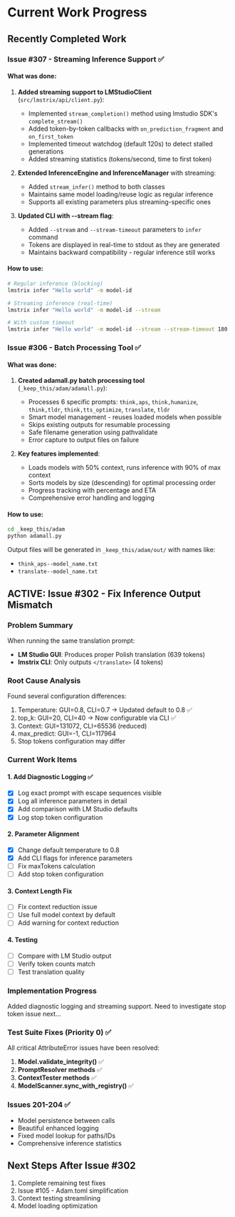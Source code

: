 # Current Work Progress

## Recently Completed Work

### Issue #307 - Streaming Inference Support ✅

#### What was done:
1. **Added streaming support to LMStudioClient** (`src/lmstrix/api/client.py`):
   - Implemented `stream_completion()` method using lmstudio SDK's `complete_stream()`
   - Added token-by-token callbacks with `on_prediction_fragment` and `on_first_token`
   - Implemented timeout watchdog (default 120s) to detect stalled generations
   - Added streaming statistics (tokens/second, time to first token)

2. **Extended InferenceEngine and InferenceManager** with streaming:
   - Added `stream_infer()` method to both classes
   - Maintains same model loading/reuse logic as regular inference
   - Supports all existing parameters plus streaming-specific ones

3. **Updated CLI with --stream flag**:
   - Added `--stream` and `--stream-timeout` parameters to `infer` command
   - Tokens are displayed in real-time to stdout as they are generated
   - Maintains backward compatibility - regular inference still works

#### How to use:
```bash
# Regular inference (blocking)
lmstrix infer "Hello world" -m model-id

# Streaming inference (real-time)
lmstrix infer "Hello world" -m model-id --stream

# With custom timeout
lmstrix infer "Hello world" -m model-id --stream --stream-timeout 180
```

### Issue #306 - Batch Processing Tool ✅

#### What was done:
1. **Created adamall.py batch processing tool** (`_keep_this/adam/adamall.py`):
   - Processes 6 specific prompts: `think,aps`, `think,humanize`, `think,tldr`, `think,tts_optimize`, `translate`, `tldr`
   - Smart model management - reuses loaded models when possible
   - Skips existing outputs for resumable processing
   - Safe filename generation using pathvalidate
   - Error capture to output files on failure

2. **Key features implemented**:
   - Loads models with 50% context, runs inference with 90% of max context
   - Sorts models by size (descending) for optimal processing order
   - Progress tracking with percentage and ETA
   - Comprehensive error handling and logging

#### How to use:
```bash
cd _keep_this/adam
python adamall.py
```

Output files will be generated in `_keep_this/adam/out/` with names like:
- `think_aps--model_name.txt`
- `translate--model_name.txt`

## ACTIVE: Issue #302 - Fix Inference Output Mismatch

### Problem Summary
When running the same translation prompt:
- **LM Studio GUI**: Produces proper Polish translation (639 tokens)
- **lmstrix CLI**: Only outputs `</translate>` (4 tokens)

### Root Cause Analysis
Found several configuration differences:
1. Temperature: GUI=0.8, CLI=0.7 → Updated default to 0.8 ✅
2. top_k: GUI=20, CLI=40 → Now configurable via CLI ✅
3. Context: GUI=131072, CLI=65536 (reduced)
4. max_predict: GUI=-1, CLI=117964
5. Stop tokens configuration may differ

### Current Work Items

#### 1. Add Diagnostic Logging ✅
- [x] Log exact prompt with escape sequences visible
- [x] Log all inference parameters in detail
- [x] Add comparison with LM Studio defaults
- [x] Log stop token configuration

#### 2. Parameter Alignment
- [x] Change default temperature to 0.8
- [x] Add CLI flags for inference parameters
- [ ] Fix maxTokens calculation
- [ ] Add stop token configuration

#### 3. Context Length Fix
- [ ] Fix context reduction issue
- [ ] Use full model context by default
- [ ] Add warning for context reduction

#### 4. Testing
- [ ] Compare with LM Studio output
- [ ] Verify token counts match
- [ ] Test translation quality

### Implementation Progress
Added diagnostic logging and streaming support. Need to investigate stop token issue next...

### Test Suite Fixes (Priority 0) ✅
All critical AttributeError issues have been resolved:
1. **Model.validate_integrity()** ✅
2. **PromptResolver methods** ✅  
3. **ContextTester methods** ✅
4. **ModelScanner.sync_with_registry()** ✅

### Issues 201-204 ✅
- Model persistence between calls
- Beautiful enhanced logging
- Fixed model lookup for paths/IDs
- Comprehensive inference statistics

## Next Steps After Issue #302
1. Complete remaining test fixes
2. Issue #105 - Adam.toml simplification
3. Context testing streamlining
4. Model loading optimization